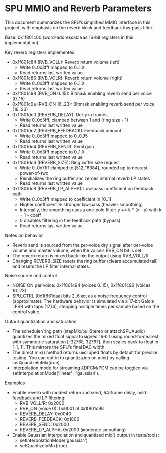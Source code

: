 # SPU MMIO and Reverb Parameters

This document summarizes the SPU’s simplified MMIO interface in this project, with emphasis on the reverb block and feedback low‑pass filter.

Base: 0x1f801c00 (word-addressable as 16-bit registers in this implementation)

Key reverb registers implemented
- 0x1f801c84 (RVB_VOLL): Reverb return volume (left)
  - Write 0..0x3fff mapped to 0..1.0
  - Read returns last written value
- 0x1f801c86 (RVB_VOLR): Reverb return volume (right)
  - Write 0..0x3fff mapped to 0..1.0
  - Read returns last written value
- 0x1f801c98 (RVB_ON 0..15): Bitmask enabling reverb send per voice (0..15)
- 0x1f801c9a (RVB_ON 16..23): Bitmask enabling reverb send per voice (16..23)
- 0x1f801dc0 (REVERB_DELAY): Delay in frames
  - Write 0..0x3fff, clamped between 1 and (ring size - 1)
  - Read returns last written value
- 0x1f801dc2 (REVERB_FEEDBACK): Feedback amount
  - Write 0..0x3fff mapped to 0..0.95
  - Read returns last written value
- 0x1f801dc4 (REVERB_SEND): Send gain
  - Write 0..0x3fff mapped to 0..1.0
  - Read returns last written value
- 0x1f801dc6 (REVERB_SIZE): Ring buffer size request
  - Write 0..0x7fff clamped to [512..16384], rounded up to nearest power-of-two
  - Reinitializes the ring buffer and zeroes internal reverb LP states
  - Read returns last written value
- 0x1f801dc8 (REVERB_LP_ALPHA): Low‑pass coefficient on feedback path
  - Write 0..0x3fff mapped to coefficient in [0..1]
  - Higher coefficient => stronger low‑pass (heavier smoothing)
  - Internally, the smoothing uses a one‑pole filter: y += k * (x - y) with k = 1 - coeff
  - 0 disables filtering in the feedback path (bypass)
  - Read returns last written value

Notes on behavior
- Reverb send is sourced from the per‑voice dry signal after per‑voice volume and master volume, when the voice’s RVB_ON bit is set.
- The reverb return is mixed back into the output using RVB_VOLL/R.
- Changing REVERB_SIZE resets the ring buffer (clears accumulated tail) and resets the LP filter internal states.

Noise source and control
- NOISE ON per voice: 0x1f801c94 (voices 0..15), 0x1f801c96 (voices 16..23)
- SPU_CTRL (0x1f801daa) bits 2..6 act as a noise frequency control (approximate). The hardware behavior is simulated via a 17‑bit Galois LFSR with taps (17,14), stepping multiple times per sample based on the control value.

Output quantization and saturation
- The scheduler/ring path (stepMix/pullStereo or attachSPUAudio) quantizes the mixed float signal to signed 16‑bit using round‑to‑nearest with symmetric saturation [-32768, 32767], then scales back to float in [-1, 1]. This mirrors the SPU’s final DAC width.
- The direct mix() method returns unclipped floats by default for precise testing. You can opt‑in to quantization on mix() by calling setQuantizeInMix(true).
- Interpolation mode for streaming ADPCM/PCM can be toggled via setInterpolationMode('linear' | 'gaussian').

Examples
- Enable reverb with modest return and send, 64‑frame delay, mild feedback and LP filtering:
  - RVB_VOLL/R: 0x2000
  - RVB_ON (voice 0): 0x0001 at 0x1f801c98
  - REVERB_DELAY: 0x0040
  - REVERB_FEEDBACK: 0x1800
  - REVERB_SEND: 0x2000
  - REVERB_LP_ALPHA: 0x2000 (moderate smoothing)
- Enable Gaussian interpolation and quantized mix() output in tests/tools:
  - setInterpolationMode('gaussian')
  - setQuantizeInMix(true)

